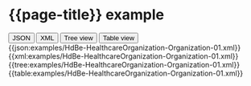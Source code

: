 # {{page-title}} example

<div>
  <div class="tab">
     <button class="tablinks active" onclick="openTab(event, 'JSON')">JSON</button>
     <button class="tablinks" onclick="openTab(event, 'XML')">XML</button>
     <button class="tablinks" onclick="openTab(event, 'Tree view')">Tree view</button>
     <button class="tablinks" onclick="openTab(event, 'Table view')">Table view</button>   
  </div>

  <div id="JSON" class="tabcontent" style="display:block">
      {{json:examples/HdBe-HealthcareOrganization-Organization-01.xml}}
  </div>
  <div id="XML" class="tabcontent">
      {{xml:examples/HdBe-HealthcareOrganization-Organization-01.xml}}
  </div>
  <div id="Tree view" class="tabcontent">
      {{tree:examples/HdBe-HealthcareOrganization-Organization-01.xml}}
  </div>
  <div id="Table view" class="tabcontent">
      {{table:examples/HdBe-HealthcareOrganization-Organization-01.xml}}
  </div>

</div>
